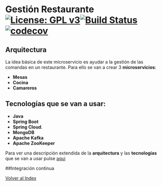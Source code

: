 # Gestión Restaurante [![License: GPL v3](https://img.shields.io/badge/License-GPLv3-blue.svg)](https://www.gnu.org/licenses/gpl-3.0)[![Build Status](https://travis-ci.org/antmordhar/ProyectoCC.svg?branch=master)](https://travis-ci.org/antmordhar/ProyectoCC)[![codecov](https://codecov.io/gh/antmordhar/ProyectoCC/branch/master/graph/badge.svg)](https://codecov.io/gh/antmordhar/ProyectoCC)


## Arquitectura
La idea básica de este microservicio es ayudar a la gestión de las comandas en un restaurante.
Para ello se van a crear 3 **microservicios**:

* **Mesas** 
* **Cocina** 
* **Camareros** 
  
## **Tecnologías** que se van a usar:

* **Java**
* **Spring Boot** 
* **Spring Cloud**. 
* **MongoDB**
* **Apache Kafka**
* **Apache ZooKeeper**

Para ver una descripción extendida de la **arquitectura** y las **tecnologías** que se van a usar pulse [aqui](https://antmordhar.github.io/ProyectoCC/Documentacion/arquitectura)

##Integración continua

[Volver al Index](https://antmordhar.github.io/ProyectoCC/)